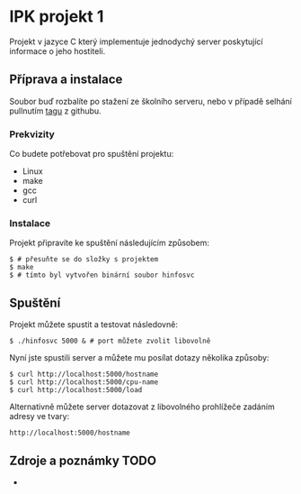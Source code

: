 # IPK projekt 1

Projekt v jazyce C který implementuje jednodychý server poskytující informace o jeho hostiteli.

## Příprava a instalace

Soubor buď rozbalíte po stažení ze školního serveru, nebo v případě selhání pullnutím [tagu](https://github.com/Dyrkon/ipk1) z githubu.

### Prekvizity

Co budete potřebovat pro spuštění projektu:

* Linux
* make
* gcc
* curl

### Instalace

Projekt připravíte ke spuštění následujícím způsobem:

```
$ # přesuňte se do složky s projektem
$ make
$ # tímto byl vytvořen binární soubor hinfosvc
```

## Spuštění

Projekt můžete spustit a testovat následovně:

```
$ ./hinfosvc 5000 & # port můžete zvolit libovolně
```
Nyní jste spustili server a můžete mu posílat dotazy několika způsoby:
```
$ curl http://localhost:5000/hostname
$ curl http://localhost:5000/cpu-name
$ curl http://localhost:5000/load
```
Alternativně můžete server dotazovat z libovolného prohlížeče zadáním adresy ve tvary:
```
http://localhost:5000/hostname
```

## Zdroje a poznámky TODO

*
